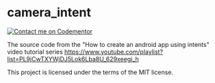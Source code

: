 # camera_intent

[![Contact me on Codementor](https://cdn.codementor.io/badges/contact_me_github.svg)](https://www.codementor.io/mobapptuts?utm_source=github&utm_medium=button&utm_term=mobapptuts&utm_campaign=github)

The source code from the "How to create an android app using intents" video tutorial series
https://www.youtube.com/playlist?list=PL9jCwTXYWjDJ5Lok6Lba8U_629xeegj_h


This project is licensed under the terms of the MIT license.

